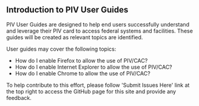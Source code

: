 ## Introduction to PIV User Guides

PIV User Guides are designed to help end users successfully understand and leverage their PIV card to access federal systems and facilities. These guides will be created as relevant topics are identified. 

User guides may cover the following topics:

* How do I enable Firefox to allow the use of PIV/CAC?
* How do I enable Internet Explorer to allow the use of PIV/CAC?
* How do I enable Chrome to allow the use of PIV/CAC?

To help contribute to this effort, please follow 'Submit Issues Here' link at the top right to access the GitHub page for this site and provide any feedback.